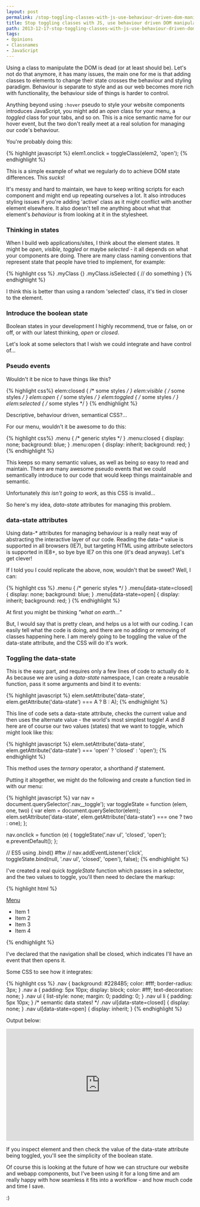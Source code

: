 ```yaml
---
layout: post
permalink: /stop-toggling-classes-with-js-use-behaviour-driven-dom-manipulation-with-data-states
title: Stop toggling classes with JS, use behaviour driven DOM manipulation with data-states
path: 2013-12-17-stop-toggling-classes-with-js-use-behaviour-driven-dom-manipulation-with-data-states.md
tags:
- Opinions
- Classnames
- JavaScript
---
```


Using a class to manipulate the DOM is dead (or at least should be). Let's not do that anymore, it has many issues, the main one for me is that adding classes to elements to change their state crosses the behaviour and styling paradigm. Behaviour is separate to style and as our web becomes more rich with functionality, the behaviour side of things is harder to control.

Anything beyond using `:hover` pseudo to style your website components introduces JavaScript, you might add an _open_ class for your menu, a _toggled_ class for your tabs, and so on. This is a nice semantic name for our hover event, but the two don't really meet at a real solution for managing our code's behaviour.

You're probably doing this:

{% highlight javascript %}
elem1.onclick = toggleClass(elem2, 'open');
{% endhighlight %}

This is a simple example of what we regularly do to achieve DOM state differences. This _sucks_!

It's messy and hard to maintain, we have to keep writing scripts for each component and might end up repeating ourselves a lot. It also introduces styling issues if you're adding 'active' class as it might conflict with another element elsewhere. It also doesn't tell me anything about what that element's _behaviour_ is from looking at it in the stylesheet.

### Thinking in states

When I build web applications/sites, I think about the element states. It might be _open_, _visible_, _toggled_ or maybe _selected_ - it all depends on what your components are doing. There are many class naming conventions that represent state that people have tried to implement, for example:

{% highlight css %}
.myClass {}
.myClass.isSelected {
  // do something
}
{% endhighlight %}

I think this is better than using a random 'selected' class, it's tied in closer to the element.

### Introduce the boolean state

Boolean states in your development I highly recommend, true or false, on or off, or with our latest thinking, _open_ or _closed_.

Let's look at some selectors that I wish we could integrate and have control of...

### Pseudo events

Wouldn't it be nice to have things like this?

{% highlight css%}
elem:closed {
  /* some styles */
}
elem:visible {
  /* some styles */
}
elem:open {
  /* some styles */
}
elem:toggled {
  /* some styles */
}
elem:selected {
  /* some styles */
}
{% endhighlight %}

Descriptive, behaviour driven, semantical CSS?...

For our menu, wouldn't it be awesome to do this:

{% highlight css%}
.menu {
  /* generic styles */
}
.menu:closed {
  display: none;
  background: blue;
}
.menu:open {
  display: inherit;
  background: red;
}
{% endhighlight %}

This keeps so many semantic values, as well as being _so_ easy to read and maintain. There are many awesome pseudo events that we could semantically introduce to our code that would keep things maintainable and semantic.

Unfortunately _this isn't going to work_, as this CSS is invalid...

So here's my idea, _data-state_ attributes for managing this problem.

### data-state attributes

Using data-* attributes for managing behaviour is a really neat way of abstracting the interactive layer of our code. Reading the data-* value is supported in all browsers (IE7), but targeting HTML using attribute selectors is supported in IE8+, so bye bye IE7 on this one (it's dead anyway). Let's get clever!

If I told you I could replicate the above, now, wouldn't that be sweet? Well, I can:

{% highlight css %}
.menu {
  /* generic styles */
}
.menu[data-state=closed] {
  display: none;
  background: blue;
}
.menu[data-state=open] {
  display: inherit;
  background: red;
}
{% endhighlight %}

At first you might be thinking _"what on earth..."_

But, I would say that is pretty clean, and helps us a lot with our coding. I can easily tell what the code is doing, and there are no adding or removing of classes happening here. I am merely going to be toggling the value of the data-state attribute, and the CSS will do it's work.

### Toggling the data-state

This is the easy part, and requires only a few lines of code to actually do it. As because we are using a _data-state_ namespace, I can create a reusable function, pass it some arguments and bind it to events:

{% highlight javascript %}
elem.setAttribute('data-state', elem.getAttribute('data-state') === A ? B : A);
{% endhighlight %}

This line of code sets a data-state attribute, checks the current value and then uses the alternate value - the world's most simplest toggle! _A_ and _B_ here are of course our two values (states) that we want to toggle, which might look like this:

{% highlight javascript %}
elem.setAttribute('data-state', elem.getAttribute('data-state') === 'open' ? 'closed' : 'open');
{% endhighlight %}

This method uses the _ternary_ operator, a shorthand _if_ statement.

Putting it altogether, we might do the following and create a function tied in with our menu:

{% highlight javascript %}
var nav = document.querySelector('.nav__toggle');
var toggleState = function (elem, one, two) {
  var elem = document.querySelector(elem);
  elem.setAttribute('data-state', elem.getAttribute('data-state') === one ? two : one);
};

nav.onclick = function (e) {
  toggleState('.nav ul', 'closed', 'open');
  e.preventDefault();
};

// ES5 using .bind() #ftw
// nav.addEventListener('click', toggleState.bind(null, '.nav ul', 'closed', 'open'), false);
{% endhighlight %}

I've created a real quick _toggleState_ function which passes in a selector, and the two values to toggle, you'll then need to declare the markup:

{% highlight html %}
<nav class="nav">
    <a href="#" class="nav__toggle">Menu</a>
    <ul data-state="closed">
        <li>Item 1</li>
        <li>Item 2</li>
        <li>Item 3</li>
        <li>Item 4</li>
    </ul>
</nav>
{% endhighlight %}

I've declared that the navigation shall be closed, which indicates I'll have an event that then opens it.

Some CSS to see how it integrates:

{% highlight css %}
.nav {
    background: #2284B5;
    color: #fff;
    border-radius: 3px;
}
.nav a {
    padding: 5px 10px;
    display: block;
    color: #fff;
    text-decoration: none;
}
.nav ul {
    list-style: none;
    margin: 0;
    padding: 0;
}
.nav ul li {
    padding: 5px 10px;
}
/* semantic data states! */
.nav ul[data-state=closed] {
    display: none;
}
.nav ul[data-state=open] {
    display: inherit;
}
{% endhighlight %}

Output below:

<iframe width="100%" height="300" src="http://jsfiddle.net/toddmotto/9v2zx/embedded/result,js,html,css" allowfullscreen="allowfullscreen" frameborder="0"></iframe>

If you inspect element and then check the value of the data-state attribute being toggled, you'll see the simplicity of the boolean state.

Of course this is looking at the future of how we can structure our website and webapp components, but I've been using it for a long time and am really happy with how seamless it fits into a workflow - and how much code and time I save.

:)
